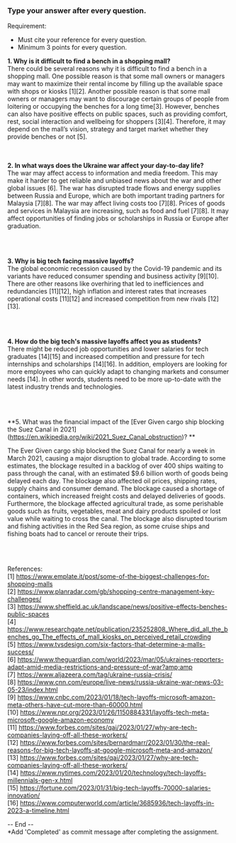### Type your answer after every question. 
Requirement:
- Must cite your reference for every question.
- Minimum 3 points for every question.

**1. Why is it difficult to find a bench in a shopping mall? <br>**
There could be several reasons why it is difficult to find a bench in a shopping mall. One possible reason is that some mall owners or managers may want to maximize their rental income by filling up the available space with shops or kiosks [1][2]. Another possible reason is that some mall owners or managers may want to discourage certain groups of people from loitering or occupying the benches for a long time[3]. However, benches can also have positive effects on public spaces, such as providing comfort, rest, social interaction and wellbeing for shoppers [3][4]. Therefore, it may depend on the mall’s vision, strategy and target market whether they provide benches or not [5].

<br><br>
**2. In what ways does the Ukraine war affect your day-to-day life?<br>**
The war may affect access to information and media freedom. This may make it harder to get reliable and unbiased news about the war and other global issues [6].  The war has disrupted trade flows and energy supplies between Russia and Europe, which are both important trading partners for Malaysia [7][8]. The war may affect living costs too [7][8]. Prices of goods and services in Malaysia are increasing, such as food and fuel [7][8]. It may affect opportunities of finding jobs or scholarships in Russia or Europe after graduation.

<br><br>

**3. Why is big tech facing massive layoffs?<br>**
The global economic recession caused by the Covid-19 pandemic and its variants have reduced consumer spending and business activity [9][10].
There are other reasons like overhiring that led to inefficiences and redundancies [11][12], high inflation and interest rates that increases operational costs [11][12] and increased competition from new rivals [12][13].

<br><br>

**4. How do the big tech's massive layoffs affect you as students?<br>**
There might be reduced job opportunities and lower salaries for tech graduates [14][15] and increased competition and pressure for tech internships and scholarships [14][16]. In addition, employers are looking for more employees who can quickly adapt to changing markets and consumer needs [14]. In other words, students need to be more up-to-date with the latest industry trends and technologies.

<br><br>

**5. What was the financial impact of the [Ever Given cargo ship blocking the Suez Canal in 2021] (https://en.wikipedia.org/wiki/2021_Suez_Canal_obstruction)? **

The Ever Given cargo ship blocked the Suez Canal for nearly a week in March 2021, causing a major disruption to global trade. According to some estimates, the blockage resulted in a backlog of over 400 ships waiting to pass through the canal, with an estimated $9.6 billion worth of goods being delayed each day. The blockage also affected oil prices, shipping rates, supply chains and consumer demand. The blockage caused a shortage of containers, which increased freight costs and delayed deliveries of goods. Furthermore, the blockage affected agricultural trade, as some perishable goods such as fruits, vegetables, meat and dairy products spoiled or lost value while waiting to cross the canal. The blockage also disrupted tourism and fishing activities in the Red Sea region, as some cruise ships and fishing boats had to cancel or reroute their trips.

<br><br>

References:
<br>
[1] https://www.emplate.it/post/some-of-the-biggest-challenges-for-shopping-malls
<br>
[2] https://www.planradar.com/gb/shopping-centre-management-key-challenges/
<br>
[3] https://www.sheffield.ac.uk/landscape/news/positive-effects-benches-public-spaces
<br>
[4] https://www.researchgate.net/publication/235252808_Where_did_all_the_benches_go_The_effects_of_mall_kiosks_on_perceived_retail_crowding
<br>
[5] https://www.tvsdesign.com/six-factors-that-determine-a-malls-success/
<br>
[6] https://www.theguardian.com/world/2023/mar/05/ukraines-reporters-adapt-amid-media-restrictions-and-pressure-of-war?amp;amp
<br>
[7] https://www.aljazeera.com/tag/ukraine-russia-crisis/ 
<br>
[8] https://www.cnn.com/europe/live-news/russia-ukraine-war-news-03-05-23/index.html
<br>
[9] https://www.cnbc.com/2023/01/18/tech-layoffs-microsoft-amazon-meta-others-have-cut-more-than-60000.html
<br>
[10] https://www.npr.org/2023/01/26/1150884331/layoffs-tech-meta-microsoft-google-amazon-economy
<br>
[11] https://www.forbes.com/sites/qai/2023/01/27/why-are-tech-companies-laying-off-all-these-workers/
<br>
[12] https://www.forbes.com/sites/bernardmarr/2023/01/30/the-real-reasons-for-big-tech-layoffs-at-google-microsoft-meta-and-amazon/
<br>
[13] https://www.forbes.com/sites/qai/2023/01/27/why-are-tech-companies-laying-off-all-these-workers/
<br>
[14] https://www.nytimes.com/2023/01/20/technology/tech-layoffs-millennials-gen-x.html
<br>
[15] https://fortune.com/2023/01/31/big-tech-layoffs-70000-salaries-innovation/
<br>
[16] https://www.computerworld.com/article/3685936/tech-layoffs-in-2023-a-timeline.html
<br>


-- End -- <br>
*Add 'Completed' as commit message after completing the assignment.
